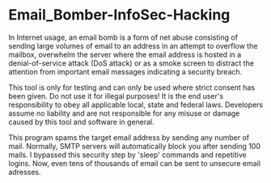 # Email_Bomber-InfoSec-Hacking


In Internet usage, an email bomb is a form of net abuse consisting of sending large volumes of email to an address in an attempt to overflow the mailbox, overwhelm the server where the email address is hosted in a denial-of-service attack (DoS attack) or as a smoke screen to distract the attention from important email messages indicating a security breach.

This tool is only for testing and can only be used where strict consent has been given. Do not use it for illegal purposes! It is the end user's responsibility to obey all applicable local, state and federal laws. Developers assume no liability and are not responsible for any misuse or damage caused by this tool and software in general.

This program spams the target email address by sending any number of mail. 
Normally, SMTP servers will automatically block you after sending 100 mails. I bypassed this security step by 'sleep' commands and repetitive logins. Now, even tens of thousands of email can be sent to unsecure email adresses.
